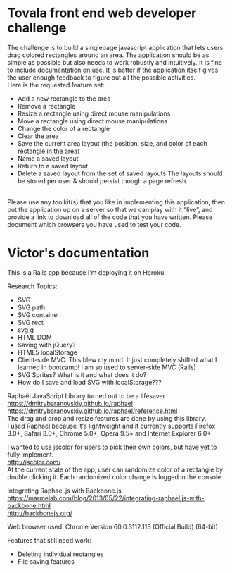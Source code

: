 # Tovala front end web developer challenge
The challenge is to build a single­page javascript application that lets users drag colored rectangles around an area. The application should be as simple as possible but also needs to work robustly and intuitively. It is fine to include documentation on use. It is better if the application itself gives the user enough feedback to figure out all the possible activities.
</br>
Here is the requested feature set:
* Add a new rectangle to the area
* Remove a rectangle
* Resize a rectangle using direct mouse manipulations
* Move a rectangle using direct mouse manipulations
* Change the color of a rectangle
* Clear the area
* Save the current area layout (the position, size, and color of each rectangle in the area)
* Name a saved layout
* Return to a saved layout
* Delete a saved layout from the set of saved layouts
The layouts should be stored per­ user & should persist though a page refresh.
</br>
Please use any toolkit(s) that you like in implementing this application, then put the application up on a server so that we can play with it “live”, and provide a link to download all of the code that you have written. Please document which browsers you have used to test your code.

# Victor's documentation 
This is a Rails app because I'm deploying it on Heroku.

Research Topics:
* SVG
* SVG path
* SVG container
* SVG rect
* svg g
* HTML DOM
* Saving with jQuery?
* HTML5 localStorage
* Client-side MVC. This blew my mind. It just completely shifted what I learned in bootcamp! I am so used to server-side MVC (Rails)
* SVG Sprites? What is it and what does it do?
* How do I save and load SVG with localStorage???

Raphaël JavaScript Library turned out to be a lifesaver</br>
https://dmitrybaranovskiy.github.io/raphael</br>
https://dmitrybaranovskiy.github.io/raphael/reference.html</br>
The drag and drop and resize features are done by using this library.</br>
I used Raphaël because it's lightweight and it currently supports Firefox 3.0+, Safari 3.0+, Chrome 5.0+, Opera 9.5+ and Internet Explorer 6.0+

I wanted to use jscolor for users to pick their own colors, but have yet to fully implement.</br>
http://jscolor.com/</br>
At the current state of the app, user can randomize color of a rectangle by double clicking it. Each randomized color change is logged in the console.

Integrating Raphael.js with Backbone.js</br>
https://marmelab.com/blog/2013/05/22/integrating-raphael.js-with-backbone.html</br>
http://backbonejs.org/</br>


Web browser used:
Chrome
Version 60.0.3112.113 (Official Build) (64-bit)

Features that still need work:
* Deleting individual rectangles
* File saving features

